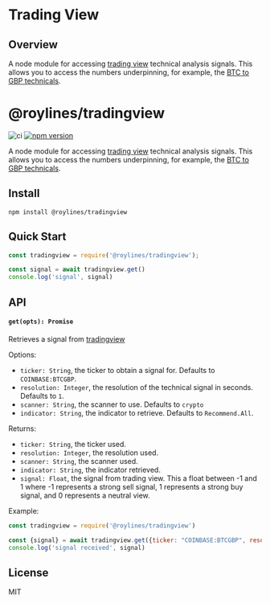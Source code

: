 # Trading View

## Overview
A node module for accessing [trading view](https://www.tradingview.com) technical analysis signals. This allows you to access the numbers underpinning, for example, the [BTC to GBP technicals](https://www.tradingview.com/symbols/BTCGBP/technicals/).

# @roylines/tradingview

![ci](https://github.com/roylines/node-tradingview/actions/workflows/action.yml/badge.svg)
[![npm version](https://badge.fury.io/js/%40roylines%2Ftradingview.svg)](https://badge.fury.io/js/%40roylines%2Ftradingview)

A node module for accessing [trading view](https://www.tradingview.com) technical analysis signals. This allows you to access the numbers underpinning, for example, the [BTC to GBP technicals](https://www.tradingview.com/symbols/BTCGBP/technicals/).

## Install

```
npm install @roylines/tradingview
```


## Quick Start

```js
const tradingview = require('@roylines/tradingview');

const signal = await tradingview.get()
console.log('signal', signal)
```

## API

<a name='get'></a>
#### `get(opts): Promise`

Retrieves a signal from [tradingview](https://www.tradingview.com)

Options:

* `ticker: String`, the ticker to obtain a signal for. Defaults to `COINBASE:BTCGBP`.
* `resolution: Integer`, the resolution of the technical signal in seconds. Defaults to `1`.
* `scanner: String`, the scanner to use. Defaults to `crypto`
* `indicator: String`, the indicator to retrieve. Defaults to `Recommend.All`.

Returns:

* `ticker: String`, the ticker used.
* `resolution: Integer`, the resolution used.
* `scanner: String`, the scanner used.
* `indicator: String`, the indicator retrieved.
* `signal: Float`, the signal from trading view. This a float between -1 and 1 where -1 represents a strong sell signal, 1 represents a strong buy signal, and 0 represents a neutral view.


Example:

```js
const tradingview = require('@roylines/tradingview')

const {signal} = await tradingview.get({ticker: "COINBASE:BTCGBP", resolution: 5});
console.log('signal received', signal)
```

## License

MIT